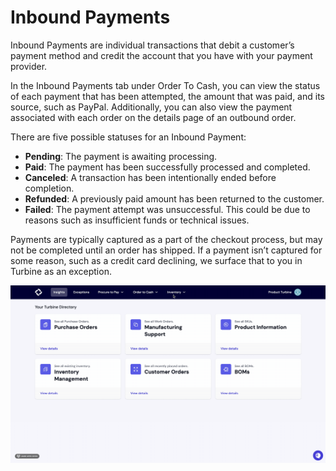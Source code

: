 # Inbound Payments

Inbound Payments are individual transactions that debit a customer’s payment method and credit the account that you have with your payment provider. 

In the Inbound Payments tab under Order To Cash, you can view the status of each payment that has been attempted, the amount that was paid, and its source, such as PayPal. Additionally, you can also view the payment associated with each order on the details page of an outbound order.

There are five possible statuses for an Inbound Payment:
* **Pending**: The payment is awaiting processing.
* **Paid**: The payment has been successfully processed and completed.
* **Canceled**: A transaction has been intentionally ended before completion.
* **Refunded**: A previously paid amount has been returned to the customer.
* **Failed**: The payment attempt was unsuccessful. This could be due to reasons such as insufficient funds or technical issues.

Payments are typically captured as a part of the checkout process, but may not be completed until an order has shipped. If a payment isn’t captured for some reason, such as a credit card declining, we surface that to you in Turbine as an exception.

![Payments GIF](../../static/img/inbound_orders.gif)
